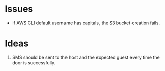 # Issues

- If AWS CLI default username has capitals, the S3 bucket creation fails.

# Ideas

1. SMS should be sent to the host and the expected guest every time the door is successfully.

